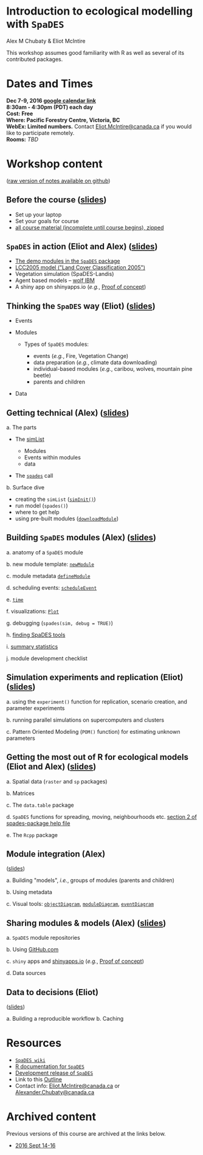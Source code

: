 # Introduction to ecological modelling with `SpaDES`
Alex M Chubaty & Eliot McIntire  

This workshop assumes good familiarity with R as well as several of its contributed packages.

# Dates and Times

**Dec 7-9, 2016 [google calendar link](https://calendar.google.com/calendar/event?action=TEMPLATE&tmeid=MzFvcDA5MmI3dDJhMDQxYTE4MzZpZDVuNW8gZWxpb3RtY2ludGlyZUBt&tmsrc=eliotmcintire%40gmail.com)**  
**8:30am - 4:30pm (PDT) each day**  
**Cost: Free**  
**Where: Pacific Forestry Centre, Victoria, BC**  
**WebEx: Limited numbers.** Contact Eliot.McIntire@canada.ca if you would like to participate remotely.  
**Rooms:** *TBD*  

# Workshop content 

([raw version of notes available on github](https://github.com/PredictiveEcology/workshops/tree/master/SpaDES_intro))

## Before the course ([slides](http://Rpubs.com/PredictiveEcology/SpaDES-intro-00-prerequisites))

- Set up your laptop
- Set your goals for course
- [all course material (incomplete until course begins), zipped](https://github.com/PredictiveEcology/workshops/raw/master/SpaDES_intro.zip)

## `SpaDES` in action (Eliot and Alex) ([slides](http://Rpubs.com/PredictiveEcology/SpaDES-Intro-01-spades-in-action))

- [The demo modules in the `SpaDES` package](https://github.com/PredictiveEcology/SpaDES/blob/master/inst/sampleModules/SpaDES_sampleModules/SpaDES_sampleModules.Rmd)
- [LCC2005 model ("Land Cover Classification 2005")](http://htmlpreview.github.io/?https://github.com/PredictiveEcology/SpaDES-modules/blob/master/modules/LCC2005/LCC2005.html)
- Vegetation simulation (SpaDES-Landis)
- Agent based models – [wolf IBM](http://htmlpreview.github.io/?https://github.com/PredictiveEcology/SpaDES-modules/blob/master/modules/wolfAlps/wolfAlps.html)
- A shiny app on shinyapps.io (*e.g.*, [Proof of concept](https://spades.shinyapps.io/ForestChange_ProofOfConcept/))

## Thinking the `SpaDES` way (Eliot) ([slides](http://Rpubs.com/PredictiveEcology/SpaDES-Intro-02-thinking-the-spades-way))

- Events

- Modules

  - Types of `SpaDES` modules:

    - events (*e.g.*, Fire, Vegetation Change)
    - data preparation (*e.g.*, climate data downloading)
    - individual-based modules (*e.g.*, caribou, wolves, mountain pine beetle)
    - parents and children

- Data

## Getting technical (Alex) ([slides](http://Rpubs.com/PredictiveEcology/SpaDES-Intro-03-getting-technical))
    
a. The parts
    
  - The [simList](http://www.rdocumentation.org/packages/SpaDES/versions/1.3.1/topics/.simList-class)
    
    - Modules
    - Events within modules
    - data
        
  - The [`spades`](http://www.rdocumentation.org/packages/SpaDES/versions/1.3.1/topics/spades) call

    
b. Surface dive
    
  - creating the `simList` ([`simInit()`](http://www.rdocumentation.org/packages/SpaDES/versions/1.3.1/topics/simInit))
  - run model (`spades()`)
  - where to get help
  - using pre-built modules ([`downloadModule`]((http://www.rdocumentation.org/packages/SpaDES/versions/1.3.1/topics/downloadModule)))
        

## Building `SpaDES` modules (Alex) ([slides](http://Rpubs.com/PredictiveEcology/SpaDES-Intro-04-modules))
    
a. anatomy of a `SpaDES` module
    
b. new module template: [`newModule`](http://www.rdocumentation.org/packages/SpaDES/versions/1.3.1/topics/newModule)
    
c. module metadata [`defineModule`](http://www.rdocumentation.org/packages/SpaDES/versions/1.3.1/topics/defineModule)
    
d. scheduling events: [`scheduleEvent`](http://www.rdocumentation.org/packages/SpaDES/versions/1.3.1/topics/scheduleEvent)
    
e. [`time`](http://www.rdocumentation.org/packages/SpaDES/versions/1.3.1/topics/time)
    
f. visualizations: [`Plot`](http://www.rdocumentation.org/packages/SpaDES/versions/1.3.1/topics/Plot)
    
g. debugging (`spades(sim, debug = TRUE)`)
    
h. [finding SpaDES tools](http://www.rdocumentation.org/packages/SpaDES/versions/1.3.1/topics/spades-package)
    
i. [summary statistics](https://github.com/PredictiveEcology/SpaDES/wiki/Summary-statistics-in-simulations)
    
j. module development checklist

## Simulation experiments and replication (Eliot) ([slides](http://Rpubs.com/PredictiveEcology/SpaDES-Intro-05-simulation-experiments-replication))
    
a. using the `experiment()` function for replication, scenario creation, and parameter experiments
    
b. running parallel simulations on supercomputers and clusters
    
c. Pattern Oriented Modeling (`POM()` function) for estimating unknown parameters

## Getting the most out of R for ecological models (Eliot and Alex) ([slides](http://Rpubs.com/PredictiveEcology/SpaDES-Intro-06-getting-most-out-of-r))

    
a. Spatial data (`raster` and `sp` packages)
    
b. Matrices
    
c. The `data.table` package
    
d. `SpaDES` functions for spreading, moving, neighbourhoods etc. [section 2 of spades-package help file](http://www.rdocumentation.org/packages/SpaDES/versions/1.3.1/topics/spades-package)
    
e. The `Rcpp` package
    
## Module integration (Alex)
([slides](http://Rpubs.com/PredictiveEcology/SpaDES-Intro-07-module-integration))
    
a. Building "models", *i.e.*, groups of modules (parents and children)
    
b. Using metadata
    
c. Visual tools: [`objectDiagram`](http://www.rdocumentation.org/packages/SpaDES/versions/1.3.1/topics/objectDiagram), [`moduleDiagram`](http://www.rdocumentation.org/packages/SpaDES/versions/1.3.1/topics/moduleDiagram), [`eventDiagram`](http://www.rdocumentation.org/packages/SpaDES/versions/1.3.1/topics/eventDiagram)

## Sharing modules & models (Alex) ([slides](http://Rpubs.com/PredictiveEcology/SpaDES-Intro-08-sharing-modules))
    
a. `SpaDES` module repositories
    
b. Using [GitHub.com](https://github.com)
    
c. `shiny` apps and [shinyapps.io](http://www.shinyapps.io/) (*e.g.*, [Proof of concept](https://spades.shinyapps.io/ForestChange_ProofOfConcept/))
    
d. Data sources

## Data to decisions (Eliot)
([slides](http://Rpubs.com/PredictiveEcology/SpaDES-Intro-09-workflow))

a. Building a reproducible workflow
b. Caching

# Resources

- [`SpaDES wiki`](https://github.com/PredictiveEcology/SpaDES/wiki)
- [R documentation for `SpaDES`](http://www.rdocumentation.org/packages/SpaDES/versions/1.3.1)
- [Development release of `SpaDES`](https://github.com/PredictiveEcology/SpaDES/tree/development)
- Link to this [Outline](http://Rpubs.com/PredictiveEcology/SpaDES-Intro-Outline)
- Contact info: Eliot.McIntire@canada.ca or Alexander.Chubaty@canada.ca

# Archived content

Previous versions of this course are archived at the links below.

- [2016 Sept 14-16](http://rpubs.com/PredictiveEcology/Archives-Sept16-Outline)
